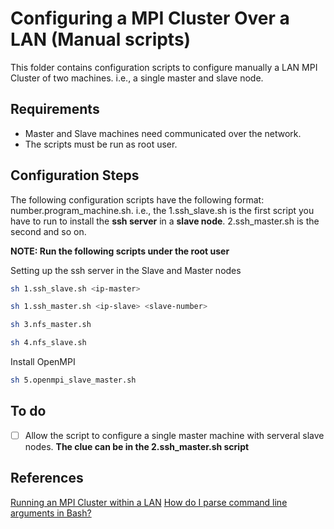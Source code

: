 # Configuring a MPI Cluster Over a LAN (Manual scripts)

This folder contains configuration scripts to configure manually a LAN MPI Cluster of two machines. i.e., a single master and slave node.

## Requirements

* Master and Slave machines need communicated over the network.
* The scripts must be run as root user.

## Configuration Steps

The following configuration scripts have the following format: number.program_machine.sh. i.e., the 1.ssh_slave.sh is the first script you have to run to install the **ssh server** in a **slave node**. 2.ssh_master.sh is the second and so on.

**NOTE: Run the following scripts under the root user**

Setting up the ssh server in the Slave and Master nodes

```sh
sh 1.ssh_slave.sh <ip-master>
```

```sh
sh 1.ssh_master.sh <ip-slave> <slave-number>
```

```sh
sh 3.nfs_master.sh
```

```sh
sh 4.nfs_slave.sh
```

Install OpenMPI 


```sh
sh 5.openmpi_slave_master.sh
```

## To do 

- [ ] Allow the script to configure a single master machine with serveral slave nodes. **The clue can be in the 2.ssh_master.sh script**

## References

[Running an MPI Cluster within a LAN](http://mpitutorial.com/tutorials/running-an-mpi-cluster-within-a-lan/)
[How do I parse command line arguments in Bash?](https://stackoverflow.com/questions/192249/how-do-i-parse-command-line-arguments-in-bash)